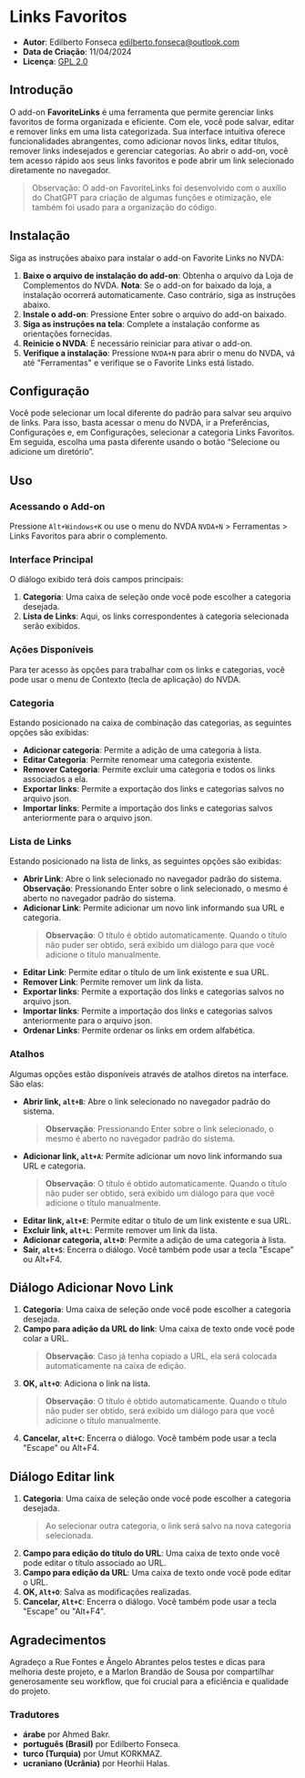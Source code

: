 # Links Favoritos

* **Autor**: Edilberto Fonseca <edilberto.fonseca@outlook.com>
* **Data de Criação**: 11/04/2024
* **Licença**: [GPL 2.0](https://www.gnu.org/licenses/gpl-2.0.html)

## Introdução

O add-on **FavoriteLinks** é uma ferramenta que permite gerenciar links favoritos de forma organizada e eficiente. Com ele, você pode salvar, editar e remover links em uma lista categorizada. Sua interface intuitiva oferece funcionalidades abrangentes, como adicionar novos links, editar títulos, remover links indesejados e gerenciar categorias. Ao abrir o add-on, você tem acesso rápido aos seus links favoritos e pode abrir um link selecionado diretamente no navegador.

> Observação: O add-on FavoriteLinks foi desenvolvido com o auxílio do ChatGPT para criação de algumas funções e otimização, ele também foi usado para a organização do código.

## Instalação

Siga as instruções abaixo para instalar o add-on Favorite Links no NVDA:

1. **Baixe o arquivo de instalação do add-on**: Obtenha o arquivo da Loja de Complementos do NVDA.
   **Nota**: Se o add-on for baixado da loja, a instalação ocorrerá automaticamente. Caso contrário, siga as instruções abaixo.
2. **Instale o add-on**: Pressione Enter sobre o arquivo do add-on baixado.
3. **Siga as instruções na tela**: Complete a instalação conforme as orientações fornecidas.
4. **Reinicie o NVDA**: É necessário reiniciar para ativar o add-on.
5. **Verifique a instalação**: Pressione `NVDA+N` para abrir o menu do NVDA, vá até "Ferramentas" e verifique se o Favorite Links está listado.

## Configuração

Você pode selecionar um local diferente do padrão para salvar seu arquivo de links. Para isso, basta acessar o menu do NVDA, ir a Preferências, Configurações e, em Configurações, selecionar a categoria Links Favoritos. Em seguida, escolha uma pasta diferente usando o botão “Selecione ou adicione um diretório”.

## Uso

### Acessando o Add-on

Pressione `Alt+Windows+K` ou use o menu do NVDA `NVDA+N` > Ferramentas > Links Favoritos para abrir o complemento.

### Interface Principal

O diálogo exibido terá dois campos principais:

1. **Categoria**: Uma caixa de seleção onde você pode escolher a categoria desejada.
2. **Lista de Links**: Aqui, os links correspondentes à categoria selecionada serão exibidos.

### Ações Disponíveis

Para ter acesso às opções para trabalhar com os links e categorias, você pode usar o menu de Contexto (tecla de aplicação) do NVDA.

### Categoria

Estando posicionado na caixa de combinação das categorias, as seguintes opções são exibidas:

* **Adicionar categoria**: Permite a adição de uma categoria à lista.
* **Editar Categoria**: Permite renomear uma categoria existente.
* **Remover Categoria**: Permite excluir uma categoria e todos os links associados a ela.
* **Exportar links**: Permite a exportação dos links e categorias salvos no arquivo json.
* **Importar links**: Permite a importação dos links e categorias salvos anteriormente para o arquivo json.

### Lista de Links

Estando posicionado na lista de links, as seguintes opções são exibidas:

* **Abrir Link**: Abre o link selecionado no navegador padrão do sistema. **Observação**: Pressionando Enter sobre o link selecionado, o mesmo é aberto no navegador padrão do sistema.
* **Adicionar Link**: Permite adicionar um novo link informando sua URL e categoria.
  > **Observação**: O título é obtido automaticamente. Quando o título não puder ser obtido, será exibido um diálogo para que você adicione o título manualmente.
* **Editar Link**: Permite editar o título de um link existente e sua URL.
* **Remover Link**: Permite remover um link da lista.
* **Exportar links**: Permite a exportação dos links e categorias salvos no arquivo json.
* **Importar links**: Permite a importação dos links e categorias salvos anteriormente para o arquivo json.
* **Ordenar Links**: Permite ordenar os links em ordem alfabética.

### Atalhos

Algumas opções estão disponíveis através de atalhos diretos na interface. São elas:

* **Abrir link, `alt+B`**: Abre o link selecionado no navegador padrão do sistema.
   > **Observação**: Pressionando Enter sobre o link selecionado, o mesmo é aberto no navegador padrão do sistema.
* **Adicionar link, `alt+A`**: Permite adicionar um novo link informando sua URL e categoria.
   > **Observação**: O título é obtido automaticamente. Quando o título não puder ser obtido, será exibido um diálogo para que você adicione o título manualmente.
* **Editar link, `alt+E`**: Permite editar o título de um link existente e sua URL.
* **Excluir link, `alt+L`**: Permite remover um link da lista.
* **Adicionar categoria, `alt+D`**: Permite a adição de uma categoria à lista.
* **Sair, `alt+S`**: Encerra o diálogo. Você também pode usar a tecla "Escape" ou Alt+F4.

## Diálogo Adicionar Novo Link

1. **Categoria**: Uma caixa de seleção onde você pode escolher a categoria desejada.
2. **Campo para adição da URL do link**: Uma caixa de texto onde você pode colar a URL.
   > **Observação**: Caso já tenha copiado a URL, ela será colocada automaticamente na caixa de edição.
3. **OK, `alt+O`**: Adiciona o link na lista.
   > **Observação**: O título é obtido automaticamente. Quando o título não puder ser obtido, será exibido um diálogo para que você adicione o título manualmente.
4. **Cancelar, `alt+C`**: Encerra o diálogo. Você também pode usar a tecla "Escape" ou Alt+F4.

## Diálogo Editar link

1. **Categoria**: Uma caixa de seleção onde você pode escolher a categoria desejada.
   > Ao selecionar outra categoria, o link será salvo na nova categoria selecionada.
2. **Campo para edição do título do URL**: Uma caixa de texto onde você pode editar o título associado ao URL.
3. **Campo para edição da URL**: Uma caixa de texto onde você pode editar o URL.
4. **OK, `Alt+O`**: Salva as modificações realizadas.
5. **Cancelar, `Alt+C`**: Encerra o diálogo. Você também pode usar a tecla "Escape" ou "Alt+F4".

## Agradecimentos

Agradeço a Rue Fontes e Ângelo Abrantes pelos testes e dicas para melhoria deste projeto, e a Marlon Brandão de Sousa por compartilhar generosamente seu workflow, que foi crucial para a eficiência e qualidade do projeto.

### Tradutores

* **árabe** por Ahmed Bakr.
* **português (Brasil)** por Edilberto Fonseca.
* **turco (Turquia)** por Umut KORKMAZ.
* **ucraniano (Ucrânia)** por Heorhii Halas.
